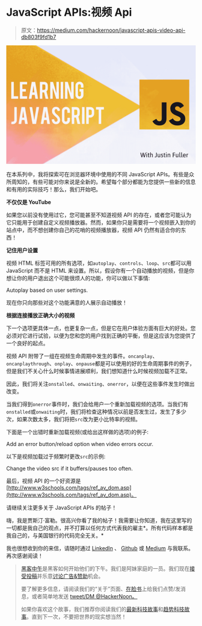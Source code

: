 # JavaScript APIs:视频 Api

> 原文：<https://medium.com/hackernoon/javascript-apis-video-api-db803f9fd1b7>

![](img/0ddfa42e98623547b528146159217e0c.png)

在本系列中，我将探索可在浏览器环境中使用的不同 JavaScript APIs。有些是众所周知的，有些可能对你来说是全新的。希望每个部分都能为您提供一些新的信息和有用的实际技巧！那么，我们开始吧。

**不仅仅是 YouTube**

如果您以前没有使用过它，您可能甚至不知道视频 API 的存在，或者您可能认为它只能用于创建自定义视频播放器。然而，如果你只是需要将一个视频嵌入到你的站点中，而不想创建你自己的花哨的视频播放器，视频 API 仍然有适合你的东西！

**记住用户设置**

视频 HTML 标签可用的所有选项，如`autoplay`、`controls`、`loop`、`src`都可以用 JavaScript 而不是 HTML 来设置。所以，假设你有一个自动播放的视频，但是你想让你的用户退出这个可能很烦人的功能，你可以做以下事情:

Autoplay based on user settings.

现在你只向那些对这个功能满意的人展示自动播放！

**根据连接播放正确大小的视频**

下一个选项更具体一点，也更复杂一点，但是它在用户体验方面有巨大的好处。您必须对它进行试验，以便为您和您的用户找到正确的平衡，但是这应该为您提供了一个良好的起点。

视频 API 附带了一组在视频生命周期中发生的事件。`oncanplay`、`oncanplaythrough`、`onplay`、`onpause`都是可以使用的好的生命周期事件的例子，但是我们不关心什么时候事情进展顺利，我们想知道什么时候视频加载不正常。

因此，我们将关注`onstalled`、`onwaiting`、`onerror`，以便在这些事件发生时做出改变。

当我们得到`onerror`事件时，我们会给用户一个重新加载视频的选项。当我们有`onstalled`或`onwaiting`时，我们将检查这种情况以前是否发生过，发生了多少次，如果次数太多，我们将把`src`改为更小比特率的视频。

下面是一个出错时重新加载视频(或给出这样做的选项)的例子:

Add an error button/reload option when video errors occur.

以下是视频加载过于频繁时更改`src`的示例:

Change the video src if it buffers/pauses too often.

最后，视频 API 的一个好资源是[http://www.w3schools.com/tags/ref_av_dom.asp](http://www.w3schools.com/tags/ref_av_dom.asp)。

请继续关注更多关于 JavaScript APIs 的帖子！

嗨，我是贾斯汀·富勒。很高兴你看了我的帖子！我需要让你知道，我在这里写的一切都是我自己的观点，并不打算以任何方式代表我的雇主*。所有代码样本都是我自己的，与美国银行的代码完全无关。*

我也很想收到你的来信，请随时通过 [LinkedIn](https://www.linkedin.com/in/justin-fuller-8726b2b1/) 、 [Github](https://github.com/justindfuller) 或 [Medium](/@justindanielfuller) 与我联系。再次感谢阅读！

> [黑客中午](http://bit.ly/Hackernoon)是黑客如何开始他们的下午。我们是阿妹家庭的一员。我们现在[接受投稿](http://bit.ly/hackernoonsubmission)并乐意[讨论广告&赞助](mailto:partners@amipublications.com)机会。
> 
> 要了解更多信息，请阅读我们的“关于”页面、[在脸书](http://bit.ly/HackernoonFB)上给我们点赞/发消息，或者简单地发送 [tweet/DM @HackerNoon。](https://goo.gl/k7XYbx)
> 
> 如果你喜欢这个故事，我们推荐你阅读我们的[最新科技故事](http://bit.ly/hackernoonlatestt)和[趋势科技故事](https://hackernoon.com/trending)。直到下一次，不要把世界的现实想当然！